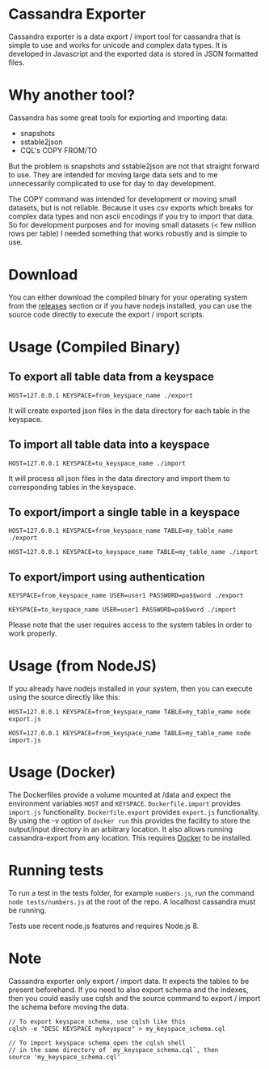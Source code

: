 # Cassandra Exporter

Cassandra exporter is a data export / import tool for cassandra that is simple to use and works for unicode and complex data types. It is developed in Javascript and the exported data is stored in JSON formatted files.

# Why another tool?

Cassandra has some great tools for exporting and importing data:

* snapshots
* sstable2json
* CQL's COPY FROM/TO

But the problem is snapshots and sstable2json are not that straight forward to use. They are intended for moving large data sets and to me unnecessarily complicated to use for day to day development.

The COPY command was intended for development or moving small datasets, but is not reliable. Because it uses csv exports which breaks for complex data types and non ascii encodings if you try to import that data. So for development purposes and for moving small datasets (< few million rows per table) I needed something that works robustly and is simple to use.

# Download

You can either download the compiled binary for your operating system from the [releases](https://github.com/masumsoft/cassandra-exporter/releases) section or if you have nodejs installed, you can use the source code directly to execute the export / import scripts.

# Usage (Compiled Binary)

## To export all table data from a keyspace

```
HOST=127.0.0.1 KEYSPACE=from_keyspace_name ./export
```

It will create exported json files in the data directory for each table in the keyspace.

## To import all table data into a keyspace

```
HOST=127.0.0.1 KEYSPACE=to_keyspace_name ./import
```

It will process all json files in the data directory and import them to corresponding tables in the keyspace.

## To export/import a single table in a keyspace

```
HOST=127.0.0.1 KEYSPACE=from_keyspace_name TABLE=my_table_name ./export

HOST=127.0.0.1 KEYSPACE=to_keyspace_name TABLE=my_table_name ./import
```

## To export/import using authentication

```
KEYSPACE=from_keyspace_name USER=user1 PASSWORD=pa$$word ./export

KEYSPACE=to_keyspace_name USER=user1 PASSWORD=pa$$word ./import
```

Please note that the user requires access to the system tables in order to work properly.


# Usage (from NodeJS)

If you already have nodejs installed in your system, then you can execute using the source directly like this:

```
HOST=127.0.0.1 KEYSPACE=from_keyspace_name TABLE=my_table_name node export.js

HOST=127.0.0.1 KEYSPACE=from_keyspace_name TABLE=my_table_name node import.js
```
# Usage (Docker)

The Dockerfiles provide a volume mounted at /data and expect the environment variables `HOST` and `KEYSPACE`. `Dockerfile.import` provides `import.js` functionality. `Dockerfile.export` provides `export.js` functionality. By using the -v option of `docker run` this provides the facility to store the output/input directory in an arbitrary location. It also allows running cassandra-export from any location. This requires [Docker](https://www.docker.com/) to be installed.

# Running tests

To run a test in the tests folder, for example `numbers.js`, run the command `node tests/numbers.js` at the root of the repo. A localhost cassandra must be running.

Tests use recent node.js features and requires Node.js 8.

# Note

Cassandra exporter only export / import data. It expects the tables to be present beforehand. If you need to also export schema and the indexes, then you could easily use cqlsh and the source command to export / import the schema before moving the data.

```
// To export keyspace schema, use cqlsh like this
cqlsh -e "DESC KEYSPACE mykeyspace" > my_keyspace_schema.cql

// To import keyspace schema open the cqlsh shell
// in the same directory of `my_keyspace_schema.cql`, then
source 'my_keyspace_schema.cql'
```
